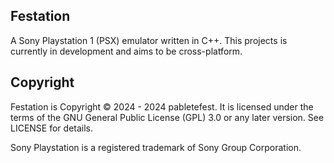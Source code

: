 ## Festation

A Sony Playstation 1 (PSX) emulator written in C++. This projects is currently in development and aims to be cross-platform.

## Copyright

Festation is Copyright © 2024 - 2024 pabletefest. It is licensed under the terms of the GNU General Public License (GPL) 3.0 or any later version. See LICENSE for details.

Sony Playstation is a registered trademark of Sony Group Corporation.

